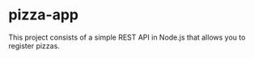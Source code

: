 # pizza-app
This project consists of a simple REST API in Node.js that allows you to register pizzas. 
